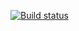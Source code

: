 [![Build status](https://ci.appveyor.com/api/projects/status/evlwhijsh2bd70iq?svg=true)](https://ci.appveyor.com/project/smartcookiem/echotest)
